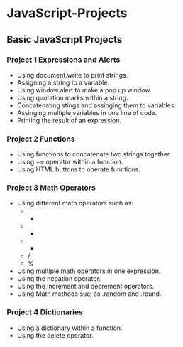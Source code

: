 # JavaScript-Projects

## Basic JavaScript Projects

### Project 1 Expressions and Alerts

- Using document.write to print strings.
- Assigning a string to a variable.
- Using window.alert to make a pop up window.
- Using quotation marks within a string.
- Concatenating stings and assinging them to variables.
- Assinging multiple variables in one line of code.
- Printing the result of an expression.

### Project 2 Functions

- Using functions to concatenate two strings together.
- Using += operator within a function.
- Using HTML buttons to operate functions.

### Project 3 Math Operators

- Using different math operators such as:
    - +
    - -
    - *
    - /
    - %
- Using multiple math operators in one expression.
- Using the negation operator.
- Using the increment and decrement operators.
- Using Math methods sucj as .random and .round.

### Project 4 Dictionaries

- Using a dictionary within a function.
- Using the delete operator.
